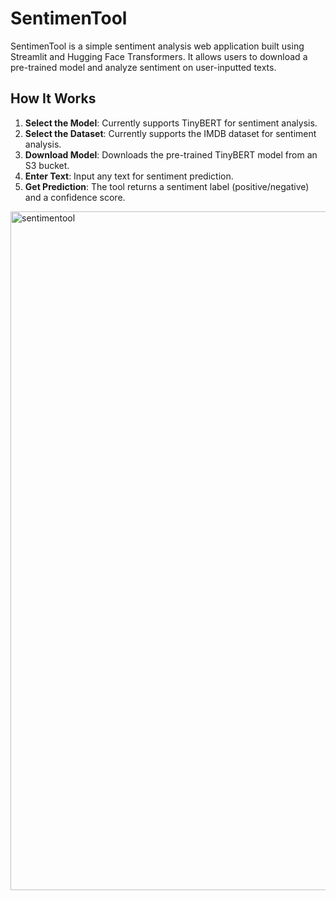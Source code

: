 # SentimenTool

SentimenTool is a simple sentiment analysis web application built using Streamlit and Hugging Face Transformers. It allows users to download a pre-trained model and analyze sentiment on user-inputted texts.

## How It Works

1. **Select the Model**: Currently supports TinyBERT for sentiment analysis.
2. **Select the Dataset**: Currently supports the IMDB dataset for sentiment analysis.
3. **Download Model**: Downloads the pre-trained TinyBERT model from an S3 bucket. 
4. **Enter Text**: Input any text for sentiment prediction.
5. **Get Prediction**: The tool returns a sentiment label (positive/negative) and a confidence score.

<img width="1086" alt="sentimentool" src="https://github.com/user-attachments/assets/a801f11e-cd3e-48f1-969d-24f3a2a01ea6">
